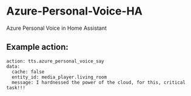 # Azure-Personal-Voice-HA
Azure Personal Voice in Home Assistant


## Example action:
```
action: tts.azure_personal_voice_say
data:
  cache: false
  entity_id: media_player.living_room
  message: I hardnessed the power of the cloud, for this, critical task!!!
```
